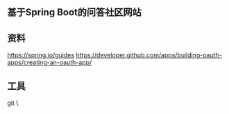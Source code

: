 ## 基于Spring Boot的问答社区网站

## 资料
https://spring.io/guides
https://developer.github.com/apps/building-oauth-apps/creating-an-oauth-app/


## 工具

git \

 

